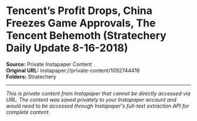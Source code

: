 # Tencent’s Profit Drops, China Freezes Game Approvals, The Tencent Behemoth (Stratechery Daily Update 8-16-2018)

**Source:** Private Instapaper Content  
**Original URL:** instapaper://private-content/1092744416  
**Folders:** Stratechery  

---

*This is private content from Instapaper that cannot be directly accessed via URL. The content was saved privately to your Instapaper account and would need to be accessed through Instapaper's full-text extraction API for complete content.*